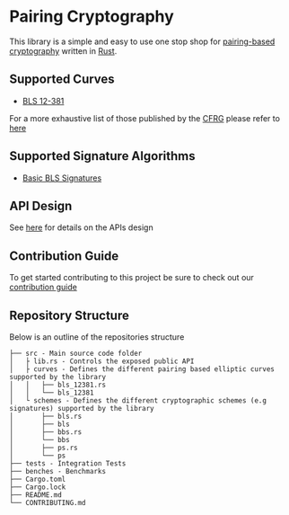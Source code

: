 # Pairing Cryptography

This library is a simple and easy to use one stop shop for [pairing-based cryptography](https://en.wikipedia.org/wiki/Pairing-based_cryptography) written in [Rust](rust-lang.org).

## Supported Curves

- [BLS 12-381](https://tools.ietf.org/html/draft-irtf-cfrg-pairing-friendly-curves-09#section-4.2.1)

For a more exhaustive list of those published by the [CFRG](https://irtf.org/cfrg) please refer to [here](https://tools.ietf.org/html/draft-irtf-cfrg-pairing-friendly-curves-09)

## Supported Signature Algorithms

- [Basic BLS Signatures](https://tools.ietf.org/html/draft-irtf-cfrg-bls-signature-04#section-3.1)

## API Design

See [here](./docs/API.md) for details on the APIs design

## Contribution Guide

To get started contributing to this project be sure to check out our [contribution guide](./docs/CONTRIBUTING.md)

## Repository Structure

Below is an outline of the repositories structure

```
├── src - Main source code folder
│   ├ lib.rs - Controls the exposed public API
│   ├ curves - Defines the different pairing based elliptic curves supported by the library
│   │   ├── bls_12381.rs
│   │   └── bls_12381
│   └ schemes - Defines the different cryptographic schemes (e.g signatures) supported by the library
│       ├── bls.rs
│       ├── bls
│       ├── bbs.rs
│       └── bbs
│       ├── ps.rs
│       └── ps
├── tests - Integration Tests
├── benches - Benchmarks
├── Cargo.toml
├── Cargo.lock
├── README.md
└── CONTRIBUTING.md
```
